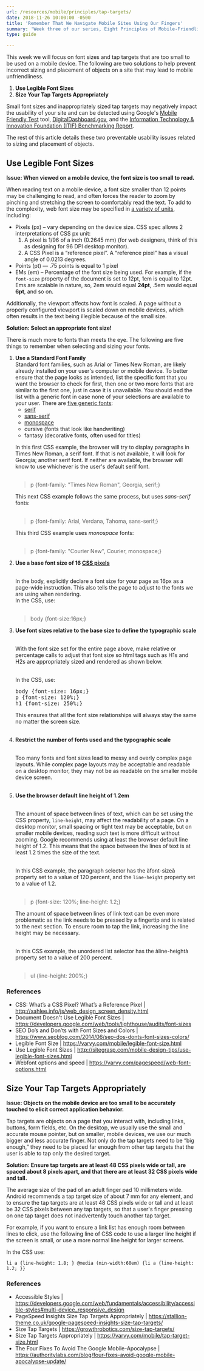 ```yaml
---
url: /resources/mobile/principles/tap-targets/
date: 2018-11-26 10:00:00 -0500
title: 'Remember That We Navigate Mobile Sites Using Our Fingers'
summary: 'Week three of our series, Eight Principles of Mobile-Friendliness, covers how to size fonts and other tap targets, like links.'
type: guide

---
```


This week we will focus on font sizes and tap targets that are too small to be used on a mobile device. The following are two solutions to help prevent incorrect sizing and placement of objects on a site that may lead to mobile unfriendliness. 

1. **Use Legible Font Sizes** 
2. **Size Your Tap Targets Appropriately** 

Small font sizes and inappropriately sized tap targets may negatively impact the usability of your site and can be detected using Google's [Mobile Friendly Test](https://search.google.com/test/mobile-friendly) tool, [DigitalDashboard.gov](https://www.digitaldashboard.gov/), and the [Information Technology & Innovation Foundation (ITIF) Benchmarking Report](https://itif.org/publications/2017/03/08/benchmarking-us-government-websites). 

The rest of this article details these two preventable usability issues related to sizing and placement of objects. 

## Use Legible Font Sizes 

**Issue: When viewed on a mobile device, the font size is too small to read.** 

When reading text on a mobile device, a font size smaller than 12 points may be challenging to read, and often forces the reader to zoom by pinching and stretching the screen to comfortably read the text. To add to the complexity, web font size may be specified in [a variety of units](https://www.youtube.com/watch?v=qrduUUdxBSY&t=21), including: 

- Pixels (px) – vary depending on the device size. CSS spec allows 2 interpretations of CSS px unit:  
   1. A pixel is 1/96 of a inch (0.2645 mm) (for web designers, think of this as designing for 96 DPI desktop monitor). 
   2. A CSS Pixel is a “reference pixel”. A “reference pixel” has a visual angle of 0.0213 degrees. 
- Points (pt) — .75 points is equal to 1 pixel 
- EMs (em) – Percentage of the font size being used. For example, if the `font-size` property of the document is set to 12pt, 1em is equal to 12pt. Ems are scalable in nature, so, 2em would equal **24pt**, .5em would equal **6pt**, and so on. 

Additionally, the viewport affects how font is scaled. A page without a properly configured viewport is scaled down on mobile devices, which often results in the text being illegible because of the small size. 

**Solution: Select an appropriate font size!** 

There is much more to fonts than meets the eye. The following are five things to remember when selecting and sizing your fonts. 

<ol>
   <li><strong>Use a Standard Font Family</strong> <br />Standard font families, such as Arial or Times New Roman, are likely already installed on your user's computer or mobile device. To better ensure that the page looks as intended, list the specific font that you want the browser to check for first, then one or two more fonts that are similar to the first one, just in case it is unavailable. You should end the list with a generic font in case none of your selections are available to your user. There are <a href="https://www.w3.org/Style/Examples/007/fonts.en.html">five generic fonts</a>: 

<ul>
<li><a href="https://en.wikipedia.org/wiki/Serif">serif</a> </li>
<li><a href="https://en.wikipedia.org/wiki/Sans-serif">sans-serif</a> </li>
<li><a href="https://en.wikipedia.org/wiki/Monospaced_font">monospace</a> </li>
<li>cursive (fonts that look like handwriting) </li>
   <li>fantasy (decorative fonts, often used for titles) </li>
      </ul>

In this first CSS example, the browser will try to display paragraphs in Times New Roman, a serif font. If that is not available, it will look for Georgia; another serif font. If neither are available, the browser will know to use whichever is the user's default serif font. <br /><br />

<blockquote>p {font-family: "Times New Roman", Georgia, serif;}</blockquote>

This next CSS example follows the same process, but uses <em>sans-serif</em> fonts: <br /><br />

<blockquote>p {font-family: Arial, Verdana, Tahoma, sans-serif;}</blockquote>

This third CSS example uses <em>monospace</em> fonts: <br /><br />

<blockquote>p {font-family: "Courier New", Courier, monospace;}</blockquote></li>
<li><strong>Use a base font size of 16 <a href="http://xahlee.info/js/web_design_screen_density.html">CSS pixels</a></strong> <br /><br />

In the body, explicitly declare a font size for your page as 16px as a page-wide instruction. This also tells the page to adjust to the fonts we are using when rendering. <br />In the CSS, use: <br /><br />

<blockquote>body {font-size:16px;}</blockquote></li>

<li><strong>Use font sizes relative to the base size to define the typographic scale</strong> <br /><br />

With the font size set for the entire page above, make relative or percentage calls to adjust that font size so html tags such as H1s and H2s are appropriately sized and rendered as shown below. <br /><br />

In the CSS, use: <br />

<pre>body {font-size: 16px;} 
p {font-size: 120%;} 
h1 {font-size: 250%;}</pre>

This ensures that all the font size relationships will always stay the same no matter the screen size. <br /><br /></li>

<li><strong>Restrict the number of fonts used and the typographic scale</strong> <br /><br />

Too many fonts and font sizes lead to messy and overly complex page layouts. While complex page layouts may be acceptable and readable on a desktop monitor, they may not be as readable on the smaller mobile device screen. <br /><br /></li>

<li><strong>Use the browser default line height of 1.2em</strong> <br /><br />

The amount of space between lines of text, which can be set using the CSS property, `line-height`, may affect the readability of a page. On a desktop monitor, small spacing or tight text may be acceptable, but on smaller mobile devices, reading such text is more difficult without zooming. Google recommends using at least the browser default line height of 1.2. This means that the space between the lines of text is at least 1.2 times the size of the text. <br /><br />

In this CSS example, the paragraph selector has the a&#768;font-sizea&#768; property set to a value of 120 percent, and the `line-height` property set to a value of 1.2. <br /><br />

<blockquote>p {font-size: 120%; line-height: 1.2;}</blockquote>

The amount of space between lines of link text can be even more problematic as the link needs to be pressed by a fingertip and is related to the next section. To ensure room to tap the link, increasing the line height may be necessary. <br /><br />

In this CSS example, the unordered list selector has the a&#768;line-heighta&#768; property set to a value of 200 percent. <br /><br />

<blockquote>ul {line-height: 200%;}</blockquote></li>
</ol>

### References 

<ul>
<li>CSS: What’s a CSS Pixel? What’s a Reference Pixel | <a href="http://xahlee.info/js/web_design_screen_density.html">http://xahlee.info/js/web_design_screen_density.html</a> </li>
<li>Document Doesn't Use Legible Font Sizes | <a href="https://developers.google.com/web/tools/lighthouse/audits/font-sizes">https://developers.google.com/web/tools/lighthouse/audits/font-sizes</a> </li>
<li>SEO Do’s and Don’ts with Font Sizes and Colors | <a href="https://www.seoblog.com/2014/06/seo-dos-donts-font-sizes-colors/">https://www.seoblog.com/2014/06/seo-dos-donts-font-sizes-colors/</a> </li>
<li>Legible Font Size | <a href="https://varvy.com/mobile/legible-font-size.html">https://varvy.com/mobile/legible-font-size.html</a> </li>
<li>Use Legible Font Sizes | <a href="http://sitegrasp.com/mobile-design-tips/use-legible-font-sizes.html">http://sitegrasp.com/mobile-design-tips/use-legible-font-sizes.html</a> </li>
<li>Webfont options and speed | <a href="https://varvy.com/pagespeed/web-font-options.html">https://varvy.com/pagespeed/web-font-options.html</a> </li>
</ul>

## Size Your Tap Targets Appropriately 

**Issue: Objects on the mobile device are too small to be accurately touched to elicit correct application behavior.** 

Tap targets are objects on a page that you interact with, including links, buttons, form fields, etc. On the desktop, we usually use the small and accurate mouse pointer, but on smaller, mobile devices, we use our much bigger and less accurate finger. Not only do the tap targets need to be “big enough,” they need to be placed far enough from other tap targets that the user is able to tap only the desired target. 

**Solution: Ensure tap targets are at least 48 CSS pixels wide or tall, are spaced about 8 pixels apart, and that there are at least 32 CSS pixels wide and tall.** 

The average size of the pad of an adult finger pad 10 millimeters wide. Android recommends a tap target size of about 7 mm for any element, and to ensure the tap targets are at least 48 CSS pixels wide or tall and at least be 32 CSS pixels between any tap targets, so that a user's finger pressing on one tap target does not inadvertently touch another tap target. 

For example, if you want to ensure a link list has enough room between lines to click, use the following line of CSS code to use a larger line height if the screen is small, or use a more normal line height for larger screens. 

In the CSS use:  

`li a {line-height: 1.8; } @media (min-width:60em) {li a {line-height: 1.2; }}`

### References 

<ul>
<li>Accessible Styles | <a href="https://developers.google.com/web/fundamentals/accessibility/accessible-styles#multi-device_responsive_design">https://developers.google.com/web/fundamentals/accessibility/accessible-styles#multi-device_responsive_design</a> </li>
<li>PageSpeed Insights Size Tap Targets Appropriately | <a href="https://stallion-theme.co.uk/google-pagespeed-insights-size-tap-targets/">https://stallion-theme.co.uk/google-pagespeed-insights-size-tap-targets/</a> </li>
<li>Size Tap Targets | <a href="https://growthrobotics.com/size-tap-targets/">https://growthrobotics.com/size-tap-targets/</a> </li>
<li>Size Tap Targets Appropriately | <a href="https://varvy.com/mobile/tap-target-size.html">https://varvy.com/mobile/tap-target-size.html</a> </li>
<li>The Four Fixes To Avoid The Google Mobile-Apocalypse | <a href="https://authoritylabs.com/blog/four-fixes-avoid-google-mobile-apocalypse-update/">https://authoritylabs.com/blog/four-fixes-avoid-google-mobile-apocalypse-update/</a> </li>
</ul>
